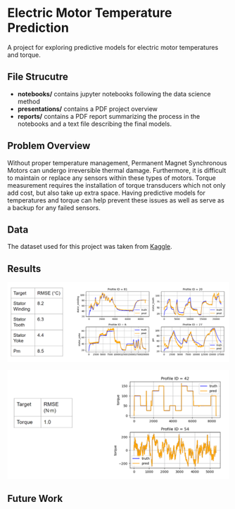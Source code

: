 # Electric Motor Temperature Prediction
A project for exploring predictive models for electric motor temperatures and torque.

## File Strucutre
- **notebooks/** contains jupyter notebooks following the data science method
- **presentations/** contains a PDF project overview
- **reports/** contains a PDF report summarizing the process in the notebooks and a text file describing the final models.

## Problem Overview
Without proper temperature management, Permanent Magnet Synchronous Motors can undergo irreversible thermal damage. Furthermore, it is difficult to maintain or replace any sensors within these types of motors. Torque measurement requires the installation of torque transducers which not only add cost, but also take up extra space. Having predictive models for temperatures and torque can help prevent these issues as well as serve as a backup for any failed sensors.

## Data
The dataset used for this project was taken from [Kaggle](https://www.kaggle.com/datasets/wkirgsn/electric-motor-temperature).

## Results
![Temperature Prediction Results](./README_files/temperature_prediction_results.png)

![Torque Prediction Results](./README_files/torque_prediction_results.png)


## Future Work
